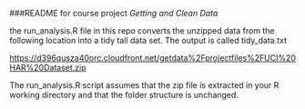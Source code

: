 ###README for course project _Getting and Clean Data_

the run_analysis.R file in this repo converts the unzipped data from the following location
into a tidy tall data set. The output is called tidy_data.txt

https://d396qusza40orc.cloudfront.net/getdata%2Fprojectfiles%2FUCI%20HAR%20Dataset.zip

The run_analysis.R script assumes that the zip file is extracted in your R working directory
and that the folder structure is unchanged.